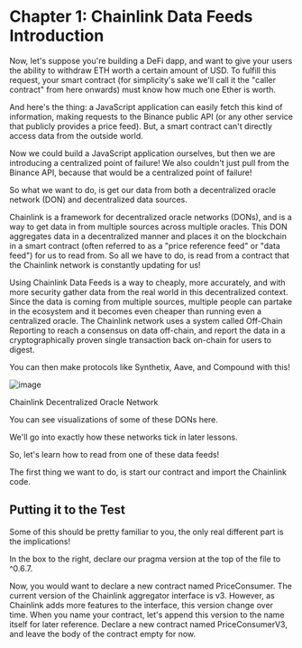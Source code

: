 # Chapter 1: Chainlink Data Feeds Introduction
Now, let's suppose you're building a DeFi dapp, and want to give your users the ability to
withdraw ETH worth a certain amount of USD. To fulfill this request, your smart contract (for simplicity's sake we'll call it the "caller contract" from here onwards)
must know how much one Ether is worth.

And here's the thing: a JavaScript application can easily fetch this kind of information,
making requests to the Binance public API (or any other service that publicly provides a price feed).
But, a smart contract can't directly access data from the outside world.

Now we could build a JavaScript application ourselves, but then we are introducing a centralized point of failure! We also couldn't just pull from the Binance API,
because that would be a centralized point of failure!

So what we want to do, is get our data from both a decentralized oracle network (DON) and decentralized data sources.

Chainlink is a framework for decentralized oracle networks (DONs), and is a way to get data in from multiple sources across multiple oracles.
This DON aggregates data in a decentralized manner and places it on the blockchain in a smart contract
(often referred to as a "price reference feed" or "data feed") for us to read from.
So all we have to do, is read from a contract that the Chainlink network is constantly updating for us!

Using Chainlink Data Feeds is a way to cheaply, more accurately, and with more security gather data from the real world in this decentralized context.
Since the data is coming from multiple sources, multiple people can partake in the ecosystem and it becomes even cheaper than running even a centralized oracle.
The Chainlink network uses a system called Off-Chain Reporting to reach a consensus on data off-chain,
and report the data in a cryptographically proven single transaction back on-chain for users to digest.

You can then make protocols like Synthetix, Aave, and Compound with this!

![image](https://user-images.githubusercontent.com/110959584/193480544-ce1b250d-f5cf-4235-9498-ae96d3b2a91b.png)

Chainlink Decentralized Oracle Network

You can see visualizations of some of these DONs here.

We'll go into exactly how these networks tick in later lessons.

So, let's learn how to read from one of these data feeds!

The first thing we want to do, is start our contract and import the Chainlink code.

## Putting it to the Test
Some of this should be pretty familiar to you, the only real different part is the implications!

In the box to the right, declare our pragma version at the top of the file to ^0.6.7.

Now, you would want to declare a new contract named PriceConsumer. The current version of the Chainlink aggregator interface is v3.
However, as Chainlink adds more features to the interface, this version change over time. When you name your contract,
let's append this version to the name itself for later reference. Declare a new contract named PriceConsumerV3, and leave the body of the contract empty for now.
